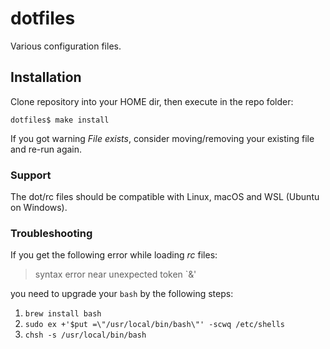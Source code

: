 # dotfiles

Various configuration files.

## Installation

Clone repository into your HOME dir, then execute in the repo folder:

    dotfiles$ make install

If you got warning _File exists_, consider moving/removing your existing file and re-run again.

### Support

The dot/rc files should be compatible with Linux, macOS and WSL (Ubuntu on Windows).

### Troubleshooting

If you get the following error while loading *rc* files:

> syntax error near unexpected token `&'

you need to upgrade your `bash` by the following steps:

1. `brew install bash`
1. `sudo ex +'$put =\"/usr/local/bin/bash\"' -scwq /etc/shells`
1. `chsh -s /usr/local/bin/bash`

